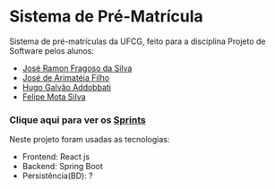 # Sistema de Pré-Matrícula

Sistema de pré-matrículas da UFCG, feito para a disciplina Projeto de Software pelos alunos:

- [José Ramon Fragoso da Silva](https://github.com/ramonfragoso)
- [José de Arimatéia Filho](https://github.com/arimateia98)
- [Hugo Galvão Addobbati](https://github.com/hugoaddobbati)
- [Felipe Mota Silva](https://github.com/fmota0)

### Clique aqui para ver os [Sprints](https://docs.google.com/spreadsheets/d/17X6brTubthZAkWrVm46oS5lNxK0ooX6FLdWvr8MrOAw/edit#gid=0)

Neste projeto foram usadas as tecnologias:
- Frontend: React js
- Backend: Spring Boot
- Persistência(BD): ?

